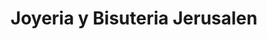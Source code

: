 ---
title: "Joyeria y Bisuteria Jerusalen"
url: /san-miguel/joyeria-y-bisuteria-jerusalen/
shop: joyería
---